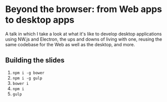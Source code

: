 Beyond the browser: from Web apps to desktop apps
==========================

A talk in which I take a look at what it's like to develop desktop applications using NW.js and Electron, the ups and downs of living with one, reusing the same codebase for the Web as well as the desktop, and more.

## Building the slides

1. `npm i -g bower`
2. `npm i -g gulp`
3. `bower i`
4. `npm i`
5. `gulp`
